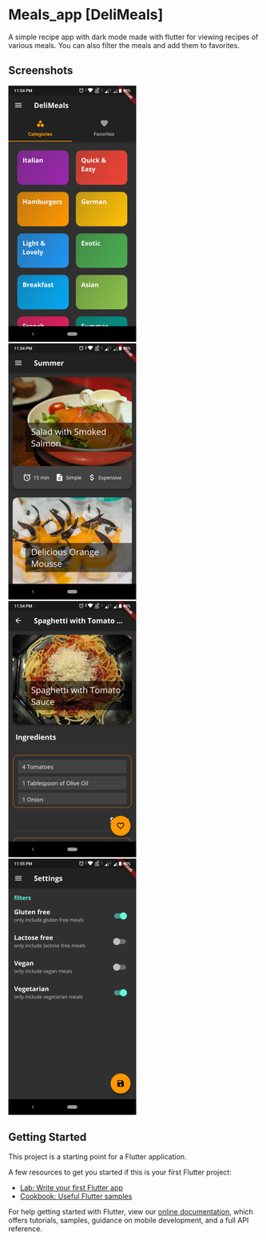 # Meals_app [DeliMeals]

A simple recipe app with dark mode made with flutter for viewing recipes of various meals. You can also filter the meals and add them to favorites.

## Screenshots

<img src="sc1.png" width="256">&nbsp;   &nbsp;   &nbsp;  <img src="sc2.png" width="256">   &nbsp;   &nbsp;   <img src="sc3.png" width="256">   &nbsp;   &nbsp;   <img src="sc4.png" width="256">

## Getting Started

This project is a starting point for a Flutter application.

A few resources to get you started if this is your first Flutter project:

- [Lab: Write your first Flutter app](https://flutter.dev/docs/get-started/codelab)
- [Cookbook: Useful Flutter samples](https://flutter.dev/docs/cookbook)

For help getting started with Flutter, view our
[online documentation](https://flutter.dev/docs), which offers tutorials,
samples, guidance on mobile development, and a full API reference.
